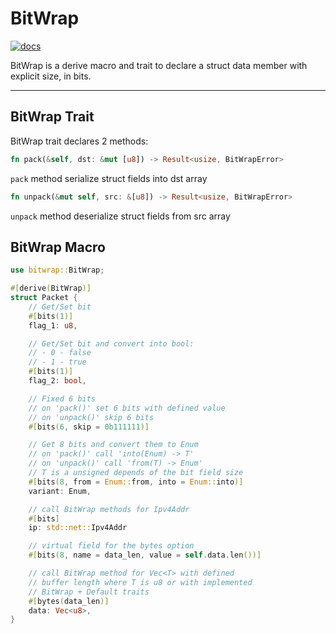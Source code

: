 # BitWrap

[![docs](https://docs.rs/bitwrap/badge.svg)](https://docs.rs/bitwrap)

BitWrap is a derive macro and trait to declare a struct data member
with explicit size, in bits.

---

## BitWrap Trait

BitWrap trait declares 2 methods:

```rust
fn pack(&self, dst: &mut [u8]) -> Result<usize, BitWrapError>
```

`pack` method serialize struct fields into dst array

```rust
fn unpack(&mut self, src: &[u8]) -> Result<usize, BitWrapError>
```

`unpack` method deserialize struct fields from src array

## BitWrap Macro

```rust
use bitwrap::BitWrap;

#[derive(BitWrap)]
struct Packet {
    // Get/Set bit
    #[bits(1)]
    flag_1: u8,

    // Get/Set bit and convert into bool:
    // - 0 - false
    // - 1 - true
    #[bits(1)]
    flag_2: bool,

    // Fixed 6 bits
    // on 'pack()' set 6 bits with defined value
    // on 'unpack()' skip 6 bits
    #[bits(6, skip = 0b111111)]

    // Get 8 bits and convert them to Enum
    // on 'pack()' call 'into(Enum) -> T'
    // on 'unpack()' call 'from(T) -> Enum'
    // T is a unsigned depends of the bit field size
    #[bits(8, from = Enum::from, into = Enum::into)]
    variant: Enum,

    // call BitWrap methods for Ipv4Addr
    #[bits]
    ip: std::net::Ipv4Addr

    // virtual field for the bytes option
    #[bits(8, name = data_len, value = self.data.len())]

    // call BitWrap method for Vec<T> with defined
    // buffer length where T is u8 or with implemented
    // BitWrap + Default traits
    #[bytes(data_len)]
    data: Vec<u8>,
}
```
